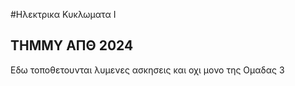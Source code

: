 #Ηλεκτρικα Κυκλωματα Ι
## ΤΗΜΜΥ ΑΠΘ 2024
Εδω τοποθετουνται λυμενες ασκησεις και οχι μονο της Ομαδας 3
